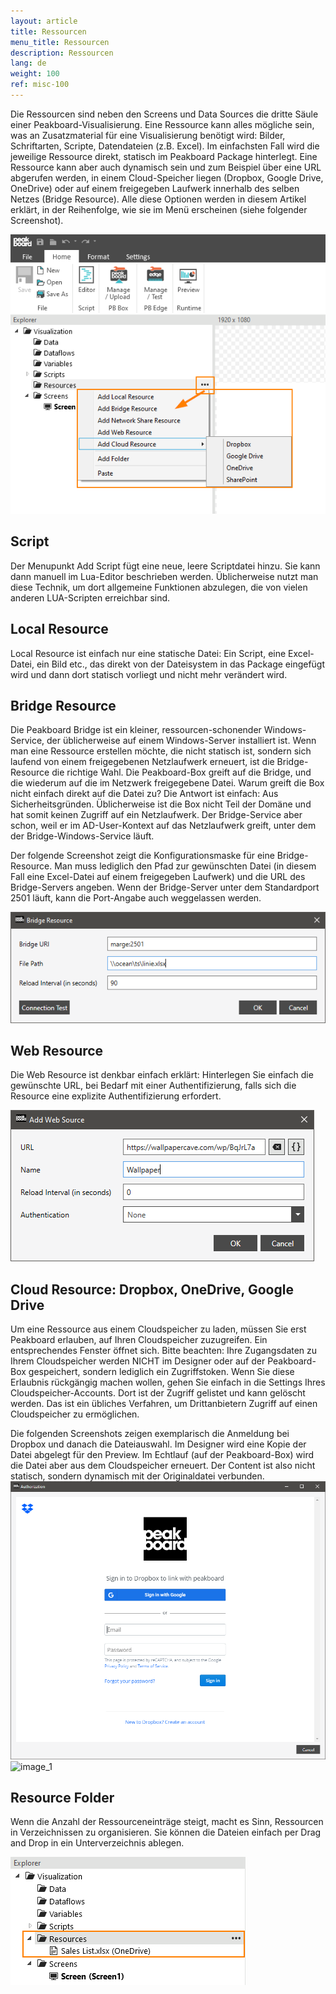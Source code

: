 ```yaml
---
layout: article
title: Ressourcen
menu_title: Ressourcen
description: Ressourcen
lang: de
weight: 100
ref: misc-100
---
```


Die Ressourcen sind neben den Screens und Data Sources die dritte Säule einer Peakboard-Visualisierung. Eine Ressource kann alles mögliche sein, was an Zusatzmaterial für eine Visualisierung benötigt wird: Bilder, Schriftarten, Scripte, Datendateien (z.B. Excel). Im einfachsten Fall wird die jeweilige Ressource direkt, statisch im Peakboard Package hinterlegt. Eine Ressource kann aber auch dynamisch sein und zum Beispiel über eine URL abgerufen werden, in einem Cloud-Speicher liegen (Dropbox, Google Drive, OneDrive) oder auf einem freigegeben Laufwerk innerhalb des selben Netzes (Bridge Resource). Alle diese Optionen werden in diesem Artikel erklärt, in der Reihenfolge, wie sie im Menü erscheinen (siehe folgender Screenshot).

![image_1](/assets/images/misc/Ressources/Resources_01.png)

## Script

Der Menupunkt Add Script fügt eine neue, leere Scriptdatei hinzu. Sie kann dann manuell im Lua-Editor beschrieben werden. Üblicherweise nutzt man diese Technik, um dort allgemeine Funktionen abzulegen, die von vielen anderen LUA-Scripten erreichbar sind.

## Local Resource

Local Resource ist einfach nur eine statische Datei: Ein Script, eine Excel-Datei, ein Bild etc., das direkt von der Dateisystem in das Package eingefügt wird und dann dort statisch vorliegt und nicht mehr verändert wird.

## Bridge Resource

Die Peakboard Bridge ist ein kleiner, ressourcen-schonender Windows-Service, der üblicherweise auf einem Windows-Server installiert ist. Wenn man eine Ressource erstellen möchte, die nicht statisch ist, sondern sich laufend von einem freigegebenen Netzlaufwerk erneuert, ist die Bridge-Resource die richtige Wahl. Die Peakboard-Box greift auf die Bridge, und die wiederum auf die im Netzwerk freigegebene Datei. Warum greift die Box nicht einfach direkt auf die Datei zu? Die Antwort ist einfach: Aus Sicherheitsgründen. Üblicherweise ist die Box nicht Teil der Domäne und hat somit keinen Zugriff auf ein Netzlaufwerk. Der Bridge-Service aber schon, weil er im AD-User-Kontext auf das Netzlaufwerk greift, unter dem der Bridge-Windows-Service läuft.

Der folgende Screenshot zeigt die Konfigurationsmaske für eine Bridge-Resource. Man muss lediglich den Pfad zur gewünschten Datei (in diesem Fall eine Excel-Datei auf einem freigegeben Laufwerk) und die URL des Bridge-Servers angeben. Wenn der Bridge-Server unter dem Standardport 2501 läuft, kann die Port-Angabe auch weggelassen werden.

![image_1](/assets/images/misc/Ressources/Resources_02.png)

## Web Resource

Die Web Resource ist denkbar einfach erklärt: Hinterlegen Sie einfach die gewünschte URL, bei Bedarf mit einer Authentifizierung, falls sich die Resource eine explizite Authentifizierung erfordert.

![image_1](/assets/images/misc/Ressources/Resources_03.png)


## Cloud Resource: Dropbox, OneDrive, Google Drive

Um eine Ressource aus einem Cloudspeicher zu laden, müssen Sie erst Peakboard erlauben, auf Ihren Cloudspeicher zuzugreifen. Ein entsprechendes Fenster öffnet sich. Bitte beachten: Ihre Zugangsdaten zu Ihrem Cloudspeicher werden NICHT im Designer oder auf der Peakboard-Box gespeichert, sondern lediglich ein Zugriffstoken. Wenn Sie diese Erlaubnis rückgängig machen wollen, gehen Sie einfach in die Settings Ihres Cloudspeicher-Accounts. Dort ist der Zugriff gelistet und kann gelöscht werden. Das ist ein übliches Verfahren, um Drittanbietern Zugriff auf einen Cloudspeicher zu ermöglichen.

Die folgenden Screenshots zeigen exemplarisch die Anmeldung bei Dropbox und danach die Dateiauswahl. Im Designer wird eine Kopie der Datei abgelegt für den Preview. Im Echtlauf (auf der Peakboard-Box) wird die Datei aber aus dem Cloudspeicher erneuert. Der Content ist also nicht statisch, sondern dynamisch mit der Originaldatei verbunden.
![image_1](/assets/images/misc/Ressources/Resources_04.png)
![image_1](/assets/images/misc/Ressources/Resources_05.png)

## Resource Folder

Wenn die Anzahl der Ressourceneinträge steigt, macht es Sinn, Ressourcen in Verzeichnissen zu organisieren. Sie können die Dateien einfach per Drag and Drop in ein Unterverzeichnis ablegen.

![image_1](/assets/images/misc/Ressources/Resources_06.png)
